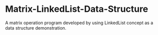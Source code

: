 # Matrix-LinkedList-Data-Structure
A matrix operation program developed by using LinkedList concept as a data structure demonstration.
